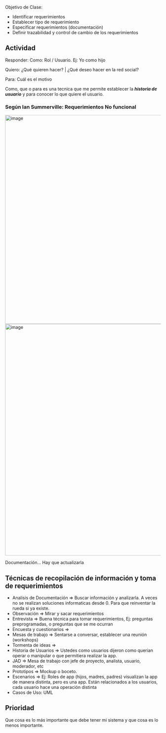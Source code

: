 Objetivo de Clase:
- Identificar requerimientos
- Establecer tipo de requerimiento
- Especificar requerimientos (documentación)
- Definir trazabilidad y control de cambio de los requerimientos

## Actividad

Responder:
Como: Rol / Usuario. Ej: Yo como hijo

Quiero: ¿Qué quieren hacer? | ¿Qué deseo hacer en la red social?

Para: Cuál es el motivo

Como, que o para es una tecnica que me permite establecer la ***historia de usuario*** y para conocer lo que quiere el usuario.

### Según Ian Summerville: Requerimientos No funcional

<img width="1421" height="675" alt="image" src="https://github.com/user-attachments/assets/0494bcef-1c73-46e8-8693-dc5b1ec052a5" />


<img width="1304" height="748" alt="image" src="https://github.com/user-attachments/assets/9e785e82-29be-4e9a-8d72-0bef8216b196" />


Documentación... Hay que actualizarla

## Técnicas de recopilación de información y toma de requerimientos

- Analisis de Documentación => Buscar información y analizarla. A veces no se realizan soluciones informaticas desde 0. Para que reinventar la rueda si ya existe.
- Observación => Mirar y sacar requerimientos
- Entrevista => Buena técnica para tomar requerimientos, Ej: preguntas preprogramadas, o preguntas que se me ocurran
- Encuesta y cuestionarios =>
- Mesas de trabajo => Sentarse a conversar, establecer una reunión (workshops)
- Tormenta de ideas =>
- Historia de Usuarios => Ustedes como usuarios dijeron como querian operar o manipular o que permitiera realizar la app.
- JAD => Mesa de trabajo con jefe de proyecto, analista, usuario, moderador, etc
- Prototipos => Mockup o boceto.
- Escenarios => Ej: Roles de app (hijos, madres, padres) visualizan la app de manera distinta, pero es una app. Están relacionados a los usuarios, cada usuario hace una operación distinta
- Casos de Uso: UML

## Prioridad
Que cosa es lo más importante que debe tener mi sistema y que cosa es lo menos importante.


